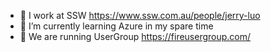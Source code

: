 
* 🔭 I work at SSW https://www.ssw.com.au/people/jerry-luo
* 🌱 I’m currently learning Azure in my spare time
* 👯 We are running UserGroup https://fireusergroup.com/

<!--
**jerryluossw/jerryluossw** is a ✨ _special_ ✨ repository because its `README.md` (this file) appears on your GitHub profile.

Here are some ideas to get you started:

- 🔭 I’m currently working on ...
- 🌱 I’m currently learning ...
- 👯 I’m looking to collaborate on ...
- 🤔 I’m looking for help with ...
- 💬 Ask me about ...
- 📫 How to reach me: ...
- 😄 Pronouns: ...
- ⚡ Fun fact: ...
-->
